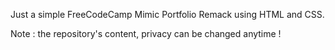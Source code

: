 Just a simple FreeCodeCamp Mimic Portfolio Remack using HTML and CSS.

Note : the repository's content, privacy can be changed anytime !
